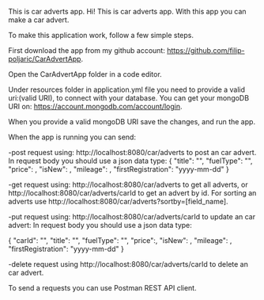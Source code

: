 
This is car adverts app.
Hi! This is car adverts app. With this app you can make a car advert.

To make this application work, follow a few simple steps.

First download the app from my github account: https://github.com/filip-poljaric/CarAdvertApp.

Open the CarAdvertApp folder in a code editor.

Under resources folder in application.yml file you need to provide a valid uri:(valid URI), to connect with your database. You can get your mongoDB URI on: https://account.mongodb.com/account/login.

When you provide a valid mongoDB URI save the changes, and run the app.


When the app is running you can send:

-post request using: http://localhost:8080/car/adverts to post an car advert.
In request body you should use a json data type: 
 {
    "title": "",
    "fuelType": "",
    "price": ,
    "isNew": ,
    "mileage": ,
    "firstRegistration": "yyyy-mm-dd"
}

-get request using: http://localhost:8080/car/adverts to get all adverts, or http://localhost:8080/car/adverts/carId to get an advert by id. 
For sorting an adverts use http://localhost:8080/car/adverts?sortby=[field_name].

-put request using: http://localhost:8080/car/adverts/carId to update an car advert: 
In request body you should use a json data type:

{
    "carId": "",
    "title": "",
    "fuelType": "",
    "price":,
    "isNew": ,
    "mileage": ,
    "firstRegistration": "yyyy-mm-dd"
}

-delete request using http://localhost:8080/car/adverts/carId to delete an car advert.

To send a requests you can use Postman REST API client.
